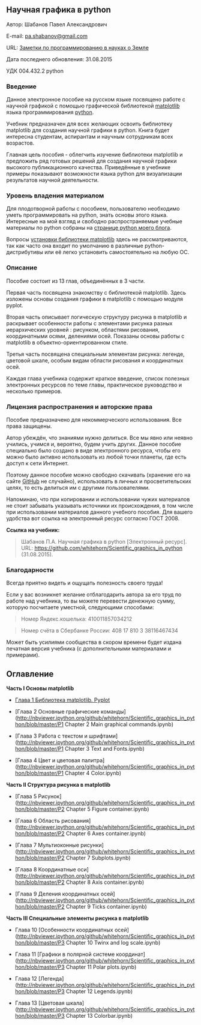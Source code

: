 ﻿## Научная графика в python

Автор: Шабанов Павел Александрович

E-mail: pa.shabanov@gmail.com

URL: [Заметки по программированию в науках о Земле](http://geofortran.blogspot.ru/)

Дата последнего обновления: 31.08.2015

УДК 004.432.2 python

### Введение

Данное электронное пособие на русском языке посвящено работе с научной графикой с помощью графической библиотекой [matplotlib](http://matplotlib.org/) языка программирования [python](https://www.python.org/).

Учебник предназначен для всех желающих освоить библиотеку matplotlib для создания научной графики в python. Книга будет интересна студентам, аспирантам и научным сотрудникам всех возрастов. 

Главная цель пособия - облегчить изучение библиотеки matplotlib и предложить ряд готовых решений для создания научной графики высокого публикационного качества. Приведённые в учебнике примеры показывают возможности языка python для визуализации результатов научной деятельности.

### Уровень владения материалом

Для плодотворной работы с пособием, пользователю необходимо уметь программировать на python, знать основы этого языка. Интересные на мой взгляд и свободно распространяемые учебные материалы по python собраны на [странице python моего блога](http://geofortran.blogspot.ru/p/blog-page.html).

Вопросы [установки библиотеки matplotlib](http://matplotlib.org/downloads.html) здесь не рассматриваются, так как часто она входит по умолчанию в различные python-дистрибутивы или её легко установить самостоятельно на любую ОС. 

### Описание 

Пособие состоит из 13 глав, объединённых в 3 части. 

Первая часть посвящена знакомству с библиотекой matplotlib. Здесь изложены основы создания графики в matplotlib с помощью модуля pyplot.

Вторая часть описывает логическую структуру рисунка в matplotlib и раскрывает особенности работы с элементами рисунка разных иерархических уровней : рисунком, областями рисования, координатными осями, делениями осей. Показаны основы работы с matplotlib в объектно-ориентированном стиле.

Третья часть посвящена специальным элементам рисунка: легенде, цветовой шкале, особым видам области рисования и координатных осей.

Каждая глава учебника содержит краткое введение, список полезных электронных ресурсов по теме главы, практическое руководство и несколько примеров.

### Лицензия распространения и авторские права

Пособие предназначено для некоммерческого использования. Все права защищены.

Автор убеждён, что знаниями нужно делиться. Все мы явно или неявно учились, учимся и, вероятно, будем учить других. Данное пособие специально было создано в виде электронного ресурса, чтобы его можно было активно использовать из любой точки планеты, где есть доступ к сети Интернет. 

Поэтому данное пособие можно свободно скачивать (хранение его на сайте [GitHub](https://github.com/) не случайно), использовать в личных и просветительских целях, то есть делиться им с другими пользователями. 

Напоминаю, что при копировании и использовании чужих материалов не стоит забывать указывать источники их происхождения, в том числе при использовании материалов данного учебного пособия. Для вашего удобства вот ссылка на электронный ресурс согласно ГОСТ 2008.

**Ссылка на учебник:**

> Шабанов П.А. Научная графика в python [Электронный ресурс]. URL: https://github.com/whitehorn/Scientific_graphics_in_python (31.08.2015).

### Благодарности

Всегда приятно видеть и ощущать полезность своего труда!

Если у вас возникнет желание отблагодарить автора за его труд по работе над учебника, то вы можете перевести денежную сумму, которую посчитаете уместной, следующими способами:

> Номер Яндекс.кошелька: 410011857034212

> Номер счёта в Сбербанке России: 408 17 810 3 38116467434

Может быть усилиями сообщества в скором времени будет издана печатная версия учебника (с дополнительными материалами и примерами).

## Оглавление

**Часть I Основы matplotlib**

+ [Глава 1 Библиотека matplotlib. Pyplot](http://nbviewer.ipython.org/github/whitehorn/Scientific_graphics_in_python/blob/master/P1%Chapter%1%Pyplot.ipynb)

+ [Глава 2 Основные графические команды](http://nbviewer.ipython.org/github/whitehorn/Scientific_graphics_in_python/blob/master/P1 Chapter 2 Main graphical commands.ipynb)

+ [Глава 3 Работа с текстом и шрифтами](http://nbviewer.ipython.org/github/whitehorn/Scientific_graphics_in_python/blob/master/P1 Chapter 3 Text and Fonts.ipynb)

+ [Глава 4 Цвет и цветовая палитра](http://nbviewer.ipython.org/github/whitehorn/Scientific_graphics_in_python/blob/master/P1 Chapter 4 Color.ipynb)

**Часть II Структура рисунка в matplotlib**

+ [Глава 5 Рисунок](http://nbviewer.ipython.org/github/whitehorn/Scientific_graphics_in_python/blob/master/P2 Chapter 5 Figure container.ipynb)

+ [Глава 6 Область рисования](http://nbviewer.ipython.org/github/whitehorn/Scientific_graphics_in_python/blob/master/P2 Chapter 6 Axes container.ipynb)

+ [Глава 7 Мультиоконные рисунки](http://nbviewer.ipython.org/github/whitehorn/Scientific_graphics_in_python/blob/master/P2 Chapter 7 Subplots.ipynb)

+ [Глава 8 Координатные оси](http://nbviewer.ipython.org/github/whitehorn/Scientific_graphics_in_python/blob/master/P2 Chapter 8 Axis container.ipynb)

+ [Глава 9 Деления координатных осей](http://nbviewer.ipython.org/github/whitehorn/Scientific_graphics_in_python/blob/master/P2 Chapter 9 Ticks container.ipynb)

**Часть III Специальные элементы рисунка в matplotlib**

+ Глава 10 [Особенности координатных осей](http://nbviewer.ipython.org/github/whitehorn/Scientific_graphics_in_python/blob/master/P3 Chapter 10 Twinx and log scale.ipynb)

+ Глава 11 [Графики в полярной системе координат](http://nbviewer.ipython.org/github/whitehorn/Scientific_graphics_in_python/blob/master/P3 Chapter 11 Polar plots.ipynb) 

+ Глава 12 [Легенда](http://nbviewer.ipython.org/github/whitehorn/Scientific_graphics_in_python/blob/master/P3 Chapter 12 Legends.ipynb)

+ Глава 13 [Цветовая шкала](http://nbviewer.ipython.org/github/whitehorn/Scientific_graphics_in_python/blob/master/P3 Chapter 13 Colorbar.ipynb)
